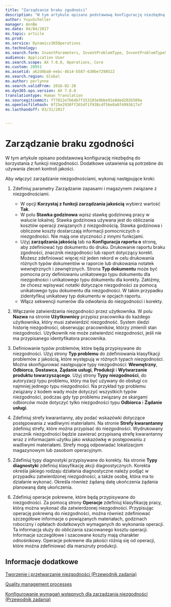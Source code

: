 ```yaml
---
title: "Zarządzanie braku zgodności"
description: "W tym artykule opisano podstawową konfigurację niezbędną do korzystania z funkcji niezgodności. Dodatkowe ustawienia są potrzebne do używania zleceń kontroli jakości."
author: YuyuScheller
manager: AnnBe
ms.date: 04/04/2017
ms.topic: article
ms.prod: 
ms.service: Dynamics365Operations
ms.technology: 
ms.search.form: InventParameters, InventProblemType, InventProblemTypeSetup, InventQuarantineZone, InventTestDiagnosticType, InventTestReportSetup, SysUserManagement
audience: Application User
ms.search.scope: AX 7.0.0, Operations, Core
ms.custom: 28951
ms.assetid: a62d4ba8-eebc-4b14-b587-630be7298522
ms.search.region: Global
ms.author: perlynne
ms.search.validFrom: 2016-02-28
ms.dyn365.ops.version: AX 7.0.0
translationtype: Human Translation
ms.sourcegitcommit: f77012e7b64b7f153103e9bbe91e8ded202b509a
ms.openlocfilehash: 6f25e2930ff265df1f938cdf56e8a0f4993617af
ms.lasthandoff: 03/31/2017


---
```


# <a name="nonconformance-management"></a>Zarządzanie braku zgodności

W tym artykule opisano podstawową konfigurację niezbędną do korzystania z funkcji niezgodności. Dodatkowe ustawienia są potrzebne do używania zleceń kontroli jakości. 

Aby włączyć zarządzanie niezgodnościami, wykonaj następujące kroki:

1.  Zdefiniuj parametry Zarządzanie zapasami i magazynem związane z niezgodnościami.
    -   W opcji **Korzystaj z funkcji zarządzania jakością** wybierz wartość **Tak**.
    -   W polu **Stawka godzinowa** wpisz stawkę godzinową pracy w walucie lokalnej. Stawka godzinowa używana jest do obliczania kosztów operacji związanych z niezgodnością. Stawka godzinowa i obliczone koszty dostarczają informacji pomocniczych o niezgodności. Nie mają one styczności z innymi funkcjami.
    -   Użyj **zarządzania jakością** tab na **Konfiguracja raportu o** stronę, aby zdefiniować typ dokumentu do druku. Drukowanie raportu braku zgodności, znacznik niezgodności lub raport dotyczący korekt. Możesz zdefiniować więcej niż jeden rekord w celu drukowania różnych typów dokumentów w raporcie lub drukowania notatek wewnętrznych i zewnętrznych. Strona **Typ dokumentu** może być pomocna przy definiowaniu unikatowego typu dokumentu dla niezgodności i unikatowego typu dokumentu dla korekty. Załóżmy, że chcesz wpisywać notatki dotyczące niezgodności za pomocą unikatowego typu dokumentu dla niezgodności. W takim przypadku zidentyfikuj unikatowy typ dokumentu w opcjach raportu.
    -   Włącz sekwencji numerów dla odwołania do niezgodności i korekty.

2.  Włączanie zatwierdzania niezgodności przez użytkownika. W polu **Nazwa** na stronie **Użytkownicy** przypisz pracownika do każdego użytkownika, który musi zatwierdzić niezgodność. System śledzi historię niezgodności, obserwując pracowników, którzy zmienili stan niezgodności. Użytkownik nie może zatwierdzić niezgodności, jeśli nie ma przypisanego identyfikatora pracownika.
3.  Definiowanie typów problemów, które będą przypisywane do niezgodności. Użyj strony **Typ problemu** do zdefiniowania klasyfikacji problemów z jakością, które występują w różnych typach niezgodności. Można skonfigurować następujące typy niezgodności: **Wewnętrzny**, **Odbiorca**, **Dostawca**, **Żądanie usługi**, **Produkcji** i **Wytwarzanie produktu towarzyszącego**. Użyj strony **Typy niezgodności**, do autoryzacji typu problemu, który ma być używany do obsługi co najmniej jednego typu niezgodności. Na przykład typ problemu związany z kodem wady może dotyczyć wszystkich typów niezgodności, podczas gdy typ problemu związany ze skargami odbiorców może dotyczyć tylko niezgodności typu **Odbiorca** i **Żądanie usługi**.
4.  Zdefiniuj strefy kwarantanny, aby podać wskazówki dotyczące postępowania z wadliwymi materiałami. Na stronie **Strefy kwarantanny** zdefiniuj strefy, które można przypisać do niezgodności. Wydrukowany znacznik niezgodności będzie zawierać przypisaną strefę kwarantanny wraz z informacjami użytku jako wskazówkę w postępowaniu z wadliwymi materiałami. Strefy mogą odpowiadać lokalizacjom magazynowym lub zasobom operacyjnym.
5.  Zdefiniuj typy diagnostyki przypisywane do korekty. Na stronie **Typy diagnostyki** zdefiniuj klasyfikację akcji diagnostycznych. Korekta określa jakiego rodzaju działania diagnostyczne należy podjąć w przypadku zatwierdzonej niezgodności, a także osobę, która ma to działanie wykonać. Określa również żądaną datę ukończenia żądania planowaną datę ukończenia.
6.  Zdefiniuj operacje pokrewne, które będą przypisywane do niezgodności. Za pomocą strony **Operacje** zdefiniuj klasyfikację pracy, którą można wykonać dla zatwierdzonej niezgodności. Przypisując operację pokrewną do niezgodności, można również zdefiniować szczegółowe informacje o powiązanych materiałach, godzinach robocizny i opłatach dodatkowych wymaganych do wykonania operacji. Ta informacja służy do obliczania szacowanego kosztu operacji. Informacje szczegółowe i szacowane koszty mają charakter odnośnikowy. Operacje pokrewne dla jakości różnią się od operacji, które można zdefiniować dla marszruty produkcji.


<a name="see-also"></a>Informacje dodatkowe
--------

[Tworzenie i przetwarzanie niezgodności (Przewodnik zadania)](https://ax.help.dynamics.com/en/wiki/create-and-process-a-nonconformance/)

[Quality management processes](quality-management-processes.md)

[Konfigurowanie wymagań wstępnych dla zarządzania niezgodności (Przewodnik zadania)](https://ax.help.dynamics.com/en/wiki/set-up-prequisites-for-nonconformance-management/)


